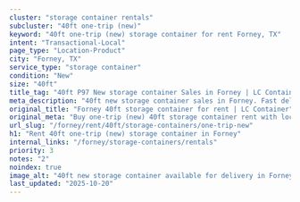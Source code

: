 ```yaml
---
cluster: "storage container rentals"
subcluster: "40ft one-trip (new)"
keyword: "40ft one-trip (new) storage container for rent Forney, TX"
intent: "Transactional-Local"
page_type: "Location-Product"
city: "Forney, TX"
service_type: "storage container"
condition: "New"
size: "40ft"
title_tag: "40ft P97 New storage container Sales in Forney | LC Container"
meta_description: "40ft new storage container sales in Forney. Fast delivery, competitive pricing. Serving storage containers area. Quote ID: UQ0. Call (214) 524-4168 for your free quote today."
original_title: "Forney 40ft storage container for rent | LC Container"
original_meta: "Buy one-trip (new) 40ft storage container rent with local delivery in Forney, TX. LC Container — local Since 2003. Request a fast quote today."
url_slug: "/forney/rent/40ft/storage-containers/one-trip-new"
h1: "Rent 40ft one-trip (new) storage container in Forney"
internal_links: "/forney/storage-containers/rentals"
priority: 3
notes: "2"
noindex: true
image_alt: "40ft new storage container available for delivery in Forney"
last_updated: "2025-10-20"
---
```


<!-- TODO: Add unique city/inventory copy, images, and internal links here. -->
